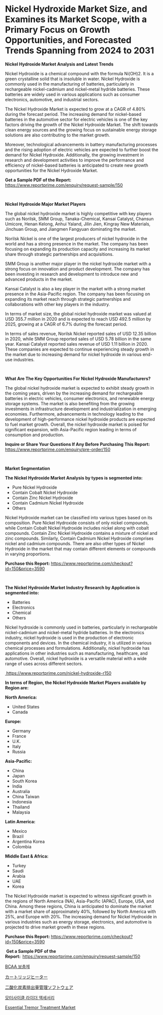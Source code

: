 <p><h1>Nickel Hydroxide Market Size, and Examines its Market Scope, with a Primary Focus on Growth Opportunities, and Forecasted Trends Spanning from 2024 to 2031</h1></p><p><strong>Nickel Hydroxide Market Analysis and Latest Trends</strong></p>
<p><p>Nickel Hydroxide is a chemical compound with the formula Ni(OH)2. It is a green crystalline solid that is insoluble in water. Nickel Hydroxide is commonly used in the manufacturing of batteries, particularly in rechargeable nickel-cadmium and nickel-metal hydride batteries. These batteries are widely used in various applications such as consumer electronics, automotive, and industrial sectors.</p><p>The Nickel Hydroxide Market is expected to grow at a CAGR of 4.80% during the forecast period. The increasing demand for nickel-based batteries in the automotive sector for electric vehicles is one of the key factors driving the growth of the Nickel Hydroxide Market. The shift towards clean energy sources and the growing focus on sustainable energy storage solutions are also contributing to the market growth.</p><p>Moreover, technological advancements in battery manufacturing processes and the rising adoption of electric vehicles are expected to further boost the demand for Nickel Hydroxide. Additionally, the growing investment in research and development activities to improve the performance and efficiency of nickel-based batteries is anticipated to create new growth opportunities for the Nickel Hydroxide Market.</p></p>
<p><strong>Get a Sample PDF of the Report:&nbsp;</strong> <a href="https://www.reportprime.com/enquiry/request-sample/150">https://www.reportprime.com/enquiry/request-sample/150</a></p>
<p>&nbsp;</p>
<p><strong>Nickel Hydroxide Major Market Players</strong></p>
<p><p>The global nickel hydroxide market is highly competitive with key players such as Norilsk, SMM Group, Tanaka-Chemical, Kansai Catalyst, Chansun Umicore, Henan Kelong, Anhui Yaland, Jilin Jien, Kingray New Materials, Jinchuan Group, and Jiangmen Fangyuan dominating the market.</p><p>Norilsk Nickel is one of the largest producers of nickel hydroxide in the world and has a strong presence in the market. The company has been focusing on expanding its production capacity and increasing its market share through strategic partnerships and acquisitions.</p><p>SMM Group is another major player in the nickel hydroxide market with a strong focus on innovation and product development. The company has been investing in research and development to introduce new and advanced products in the market.</p><p>Kansai Catalyst is also a key player in the market with a strong market presence in the Asia-Pacific region. The company has been focusing on expanding its market reach through strategic partnerships and collaborations with other key players in the industry.</p><p>In terms of market size, the global nickel hydroxide market was valued at USD 355.7 million in 2020 and is expected to reach USD 492.5 million by 2025, growing at a CAGR of 6.7% during the forecast period.</p><p>In terms of sales revenue, Norilsk Nickel reported sales of USD 12.35 billion in 2020, while SMM Group reported sales of USD 5.78 billion in the same year. Kansai Catalyst reported sales revenue of USD 1.11 billion in 2020. These companies are expected to continue experiencing steady growth in the market due to increasing demand for nickel hydroxide in various end-use industries.</p></p>
<p>&nbsp;</p>
<p><strong>What Are The Key Opportunities For Nickel Hydroxide Manufacturers?</strong></p>
<p><p>The global nickel hydroxide market is expected to exhibit steady growth in the coming years, driven by the increasing demand for rechargeable batteries in electric vehicles, consumer electronics, and renewable energy storage systems. The market is also benefiting from the growing investments in infrastructure development and industrialization in emerging economies. Furthermore, advancements in technology leading to the development of high-performance nickel hydroxide products are expected to fuel market growth. Overall, the nickel hydroxide market is poised for significant expansion, with Asia-Pacific region leading in terms of consumption and production.</p></p>
<p><strong>Inquire or Share Your Questions If Any Before Purchasing This Report:</strong> <a href="https://www.reportprime.com/enquiry/pre-order/150">https://www.reportprime.com/enquiry/pre-order/150</a></p>
<p>&nbsp;</p>
<p><strong>Market Segmentation</strong></p>
<p><strong>The Nickel Hydroxide Market Analysis by types is segmented into:</strong></p>
<p><ul><li>Pure Nickel Hydroxide</li><li>Contain Cobalt Nickel Hydroxide</li><li>Contain Zinc Nickel Hydroxide</li><li>Contain Cadmium Nickel Hydroxide</li><li>Others</li></ul></p>
<p><p>Nickel Hydroxide market can be classified into various types based on its composition. Pure Nickel Hydroxide consists of only nickel compounds, while Contain Cobalt Nickel Hydroxide includes nickel along with cobalt compounds. Contain Zinc Nickel Hydroxide contains a mixture of nickel and zinc compounds. Similarly, Contain Cadmium Nickel Hydroxide comprises nickel and cadmium compounds. There are also other types of Nickel Hydroxide in the market that may contain different elements or compounds in varying proportions.</p></p>
<p><strong>Purchase this Report:&nbsp;</strong><a href="https://www.reportprime.com/checkout?id=150&price=3590">https://www.reportprime.com/checkout?id=150&price=3590</a></p>
<p>&nbsp;</p>
<p><strong>The Nickel Hydroxide Market Industry Research by Application is segmented into:</strong></p>
<p><ul><li>Batteries</li><li>Electronics</li><li>Chemical</li><li>Others</li></ul></p>
<p><p>Nickel hydroxide is commonly used in batteries, particularly in rechargeable nickel-cadmium and nickel-metal hydride batteries. In the electronics industry, nickel hydroxide is used in the production of electronic components and devices. In the chemical industry, it is utilized in various chemical processes and formulations. Additionally, nickel hydroxide has applications in other industries such as manufacturing, healthcare, and automotive. Overall, nickel hydroxide is a versatile material with a wide range of uses across different sectors.</p></p>
<p><a href="https://www.reportprime.com/nickel-hydroxide-r150">&nbsp;https://www.reportprime.com/nickel-hydroxide-r150</a></p>
<p><strong>In terms of Region, the Nickel Hydroxide Market Players available by Region are:</strong></p>
<p>
    <p> <strong> North America: </strong>
        <ul>
            <li>United States</li>
            <li>Canada</li>
        </ul>
        </p> 
    <p> <strong> Europe: </strong>
        <ul>
            <li>Germany</li>
            <li>France</li>
            <li>U.K.</li>
            <li>Italy</li>
            <li>Russia</li>
        </ul>
        </p> 
    <p> <strong> Asia-Pacific: </strong>
        <ul>
            <li>China</li>
            <li>Japan</li>
            <li>South Korea</li>
            <li>India</li>
            <li>Australia</li>
            <li>China Taiwan</li>
            <li>Indonesia</li>
            <li>Thailand</li>
            <li>Malaysia</li>
        </ul>
        </p> 
    <p> <strong> Latin America: </strong>
        <ul>
            <li>Mexico</li>
            <li>Brazil</li>
            <li>Argentina Korea</li>
            <li>Colombia</li>
        </ul>
        </p> 
    <p> <strong> Middle East & Africa: </strong>
        <ul>
            <li>Turkey</li>
            <li>Saudi</li>
            <li>Arabia</li>
            <li>UAE</li>
            <li>Korea</li>
        </ul>
    </p>
    </p>
<p><p>The Nickel Hydroxide market is expected to witness significant growth in the regions of North America (NA), Asia-Pacific (APAC), Europe, USA, and China. Among these regions, China is anticipated to dominate the market with a market share of approximately 40%, followed by North America with 25%, and Europe with 20%. The increasing demand for Nickel Hydroxide in various industries such as energy storage, electronics, and automotive is projected to drive market growth in these regions.</p></p>
<p><strong>Purchase this Report: </strong><a href="https://www.reportprime.com/checkout?id=150&price=3590">https://www.reportprime.com/checkout?id=150&price=3590</a></p>
<p>&nbsp;<strong>Get a Sample PDF of the Report:&nbsp;&nbsp;</strong><a href="https://www.reportprime.com/enquiry/request-sample/150">https://www.reportprime.com/enquiry/request-sample/150</a></p>
<p><strong></strong></p>
<p><p><a href="https://medium.com/@bennyuigleyjks/bcaa-%EB%B3%B4%EC%B6%A9%EC%A0%9C-%EC%8B%9C%EC%9E%A5-%EB%B3%B4%EA%B3%A0%EC%84%9C%EC%9D%98-%EC%A0%9C%ED%92%88-%EC%9C%A0%ED%98%95-%ED%8C%8C%EC%9A%B0%EB%8D%94-%EC%BA%A1%EC%8A%90-%EC%B5%9C%EC%A2%85%EC%82%AC%EC%9A%A9%EC%9E%90-%EC%8A%88%ED%8D%BC%EB%A7%88%EC%BC%93-%ED%95%98%EC%9D%B4%ED%8D%BC%EB%A7%88%EC%BC%93-%EC%95%BD%EA%B5%AD-%ED%8E%B8%EC%9D%98%EC%A0%90-%EA%B8%B0%ED%83%80-%EB%B0%8F-%EC%A7%80%EC%97%AD-2024-2031%EB%85%84%EA%B9%8C%EC%A7%80%EC%9D%98-%EB%8F%99%ED%96%A5-efe0fd5f2c20">BCAA 보충제</a></p><p><a href="https://medium.com/@quinceyl40zz/%E3%82%AB%E3%83%BC%E3%83%88%E3%83%AA%E3%83%83%E3%82%B8%E3%83%92%E3%83%BC%E3%82%BF%E3%83%BC%E5%B8%82%E5%A0%B4%E3%81%AE%E3%83%88%E3%83%AC%E3%83%B3%E3%83%89%E3%81%A8%E5%88%86%E6%9E%90-%E5%B0%86%E6%9D%A5%E3%81%AE%E6%88%90%E9%95%B7%E3%81%AE%E6%A9%9F%E4%BC%9A%E3%81%A8%E8%AA%B2%E9%A1%8C-2024%E5%B9%B4-2031%E5%B9%B4-59502e399e31">カートリッジヒーター</a></p><p><a href="https://medium.com/@quinceyl40zz/%E7%82%AD%E7%B4%A0%E6%8E%92%E5%87%BA%E9%87%8F%E7%AE%A1%E7%90%86%E3%82%BD%E3%83%95%E3%83%88%E3%82%A6%E3%82%A7%E3%82%A2%E5%B8%82%E5%A0%B4%E8%A6%8F%E6%A8%A1-%E3%82%B7%E3%82%A7%E3%82%A2-%E3%83%88%E3%83%AC%E3%83%B3%E3%83%89%E5%88%86%E6%9E%90%E3%83%AC%E3%83%9D%E3%83%BC%E3%83%88-%E3%82%A8%E3%83%B3%E3%83%89%E3%83%A6%E3%83%BC%E3%82%BA-%E8%A3%BD%E9%80%A0%E6%A5%AD-it%E3%81%8A%E3%82%88%E3%81%B3%E9%80%9A%E4%BF%A1-%E5%95%86%E6%A5%AD%E6%96%BD%E8%A8%AD-%E4%BA%A4%E9%80%9A-%E5%85%AC%E5%85%B1%E4%BA%8B%E6%A5%AD-%E5%8E%9F%E6%9D%90%E6%96%99%E5%88%A5-2031%E5%B9%B4%E3%81%BE%E3%81%A7%E3%81%AE%E4%BA%88%E6%B8%AC-65c7d4537379">二酸化炭素排出量管理ソフトウェア</a></p><p><a href="https://medium.com/@bennyuigleyjks/%EC%98%A4%ED%86%A0%EB%B0%94%EC%9D%B4-%EB%9D%BC%EC%9D%B4%EB%8D%94-%EC%95%A1%EC%84%B8%EC%84%9C%EB%A6%AC-%EC%8B%9C%EC%9E%A5-%EB%B6%84%EC%84%9D-%EB%B3%B4%EA%B3%A0%EC%84%9C-2024%EB%85%84%EB%B6%80%ED%84%B0-2031%EB%85%84%EA%B9%8C%EC%A7%80%EC%9D%98-%EC%A7%80%EC%97%AD%EB%B3%84-%EC%A2%85%EB%A5%98-%ED%97%AC%EB%A9%A7-%EC%9E%90%EC%BC%93-%EC%A1%B0%EB%81%BC-%EC%9E%A5%EA%B0%91-%EB%B0%8F-%EC%A0%81%EC%9A%A9-%EC%8A%88%ED%8D%BC%EB%A7%88%EC%BC%93-%ED%95%98%EC%9D%B4%ED%8D%BC%EB%A7%88%EC%BC%93-%EB%B0%B1%ED%99%94%EC%A0%90-%EC%A0%84%EB%AC%B8-%EB%A7%A4%EC%9E%A5-%EC%98%A8%EB%9D%BC%EC%9D%B8-%EC%86%8C%EB%A7%A4-%EC%9D%84-%ED%86%B5%ED%95%9C-2fb5cc7e9774">모터사이클 라이더 액세서리</a></p><p><a href="https://www.linkedin.com/pulse/global-essential-tremor-treatment-market-focus-application-gbi3c">Essential Tremor Treatment Market</a></p></p>